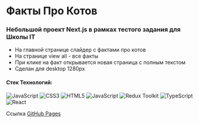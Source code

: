 
# Факты Про Котов
### Небольшой проект Next.js в рамках тестого задания для Школы IT
- На главной странице слайдер с фактами про котов
- На странице view all - все факты
- При клике на факт открывается новая страница с полным текстом
- Сделан для desktop 1280px

#### Стек Технологий:

![JavaScript](https://img.shields.io/badge/javascript-%23323330.svg?style=for-the-badge&logo=javascript&logoColor=%23F7DF1E)
![CSS3](https://img.shields.io/badge/css3-%231572B6.svg?style=for-the-badge&logo=css3&logoColor=white) 
![HTML5](https://img.shields.io/badge/html5-%23E34F26.svg?style=for-the-badge&logo=html5&logoColor=white)
![JavaScript](https://img.shields.io/badge/next.js-000000?style=for-the-badge&logo=nextdotjs&logoColor=white)
![Redux Toolkit](https://img.shields.io/badge/redux_toolkit-764ABC?style=for-the-badge&logo=redux&logoColor=white)
![TypeScript](https://img.shields.io/badge/typescript%20-%23007ACC.svg?&style=for-the-badge&logo=typescript&logoColor=white")
![React](https://img.shields.io/badge/react-%2320232a.svg?style=for-the-badge&logo=react&logoColor=%2361DAFB)


Ссылка [GitHub Pages](https://dvdovina.github.io/cards-nextjs-proj/)